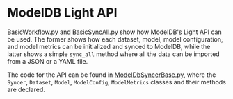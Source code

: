 # ModelDB Light API

[BasicWorkflow.py](BasicWorkflow.py) and [BasicSyncAll.py](BasicSyncAll.py) show how ModelDB's Light API can be used. The former shows how each dataset, model, model configuration, and model metrics can be initialized and synced to ModelDB, while the latter shows a simple `sync_all` method where all the data can be imported from a JSON or a YAML file.

The code for the API can be found in [ModelDbSyncerBase.py](../../modeldb/basic/ModelDbSyncerBase.py), where the `Syncer`, `Dataset`, `Model`, `ModelConfig`, `ModelMetrics` classes and their methods are declared.
